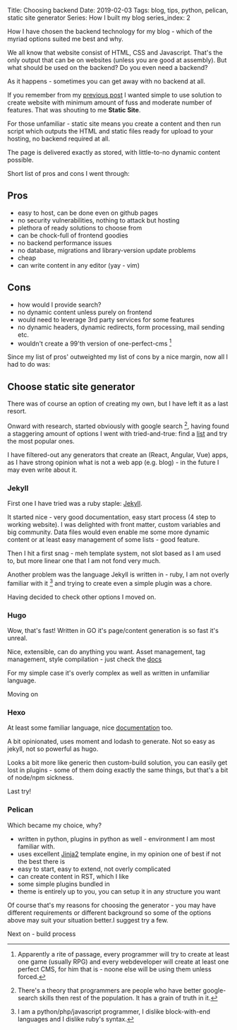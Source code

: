 Title: Choosing backend
Date: 2019-02-03
Tags: blog, tips, python, pelican, static site generator
Series: How I built my blog
series_index: 2

How I have chosen the backend technology for my blog - which of the myriad options suited me best and why.

<!-- PELICAN_END_SUMMARY -->

We all know that website consist of HTML, CSS and Javascript. That's the only output that can be on websites (unless you are good at assembly).
But what should be used on the backend? Do you even need a backend?

As it happens - sometimes you can get away with no backend at all.

If you remember from my [previous post]({filename}/varia/the-beginning.md) I wanted simple to use solution to create website with minimum amount of fuss and moderate number of features. That was shouting to me **Static Site**.

For those unfamiliar - static site means you create a content and then run script which outputs the HTML and static files ready for upload to your hosting, no backend required at all.

The page is delivered exactly as stored, with little-to-no dynamic content possible.

Short list of pros and cons I went through:

## Pros

* easy to host, can be done even on github pages
* no security vulnerabilities, nothing to attack but hosting
* plethora of ready solutions to choose from
* can be chock-full of frontend goodies
* no backend performance issues
* no database, migrations and library-version update problems
* cheap
* can write content in any editor (yay - vim)

## Cons

* how would I provide search?
* no dynamic content unless purely on frontend
* would need to leverage 3rd party services for some features
* no dynamic headers, dynamic redirects, form processing, mail sending etc.
* wouldn't create a 99'th version of one-perfect-cms [^one-perfect-cms]


Since my list of pros' outweighted my list of cons by a nice margin, now all I had to do was:

## Choose static site generator

There was of course an option of creating my own, but I have left it as a last resort.

Onward with research, started obviously with google search [^programmer-essential-skill], having found a staggering amount of options I went with tried-and-true: find a [list](https://www.staticgen.com/) and try the most popular ones.

I have filtered-out any generators that create an (React, Angular, Vue) apps, as I have strong opinion what is not a web app (e.g. blog) - in the future I may even write about it.

### Jekyll

First one I have tried was a ruby staple: [Jekyll](https://jekyllrb.com/).

It started nice - very good documentation, easy start process (4 step to working website).
I was delighted with front matter, custom variables and big community. Data files would even enable me some more dynamic content or at least easy management of some lists - good feature.

Then I hit a first snag - meh template system, not slot based as I am used to, but more linear one that I am not fond very much.

Another problem was the language Jekyll is written in - ruby, I am not overly familiar with it [^my-skills] and trying to create even a simple plugin was a chore.

Having decided to check other options I moved on.


### Hugo

Wow, that's fast! Written in GO it's page/content generation is so fast it's unreal.

Nice, extensible, can do anything you want. Asset management, tag management, style compilation - just check the [docs](https://gohugo.io/documentation/)

For my simple case it's overly complex as well as written in unfamiliar language.

Moving on


### Hexo

At least some familiar language, nice [documentation](https://hexo.io/docs/themes) too.

A bit opinionated, uses moment and lodash to generate. Not so easy as jekyll, not so powerful as hugo.

Looks a bit more like generic then custom-build solution, you can easily get lost in plugins - some of them doing exactly the same things, but that's a bit of node/npm sickness.

Last try!

### Pelican

Which became my choice, why?

- written in python, plugins in python as well - environment I am most familiar with.
- uses excellent [Jinja2](http://jinja.pocoo.org/docs/2.10/) template engine, in my opinion one of best if not the best there is
- easy to start, easy to extend, not overly complicated
- can create content in RST, which I like
- some simple plugins bundled in
- theme is entirely up to you, you can setup it in any structure you want

Of course that's my reasons for choosing the generator - you may have different requirements or different background so some of the options above may suit your situation better.I suggest try a few.

Next on - build process


[^one-perfect-cms]: Apparently a rite of passage, every programmer will try to create at least one game (usually RPG) and every webdeveloper will create at least one perfect CMS, for him that is - noone else will be using them unless forced.

[^programmer-essential-skill]: There's a theory that programmers are people who have better google-search skills then rest of the population. It has a grain of truth in it.

[^my-skills]: I am a python/php/javascript programmer, I dislike block-with-end languages and I dislike ruby's syntax.
